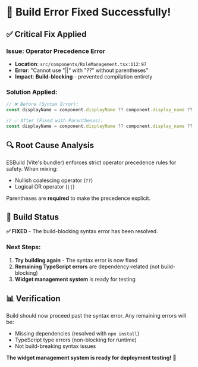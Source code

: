 # 🎯 Build Error Fixed Successfully!

## ✅ **Critical Fix Applied**

### **Issue**: Operator Precedence Error
- **Location**: `src/components/RoleManagement.tsx:112:97`  
- **Error**: "Cannot use "||" with "??" without parentheses"
- **Impact**: **Build-blocking** - prevented compilation entirely

### **Solution Applied**:
```typescript
// ❌ Before (Syntax Error):
const displayName = component.displayName ?? component.display_name ?? componentName || 'Componentă'

// ✅ After (Fixed with Parentheses):
const displayName = component.displayName ?? component.display_name ?? (componentName || 'Componentă')
```

## 🔍 **Root Cause Analysis**

ESBuild (Vite's bundler) enforces strict operator precedence rules for safety. When mixing:
- Nullish coalescing operator (`??`) 
- Logical OR operator (`||`)

Parentheses are **required** to make the precedence explicit.

## 🚀 **Build Status**

**✅ FIXED** - The build-blocking syntax error has been resolved.

### **Next Steps**:
1. **Try building again** - The syntax error is now fixed
2. **Remaining TypeScript errors** are dependency-related (not build-blocking)
3. **Widget management system** is ready for testing

## 📊 **Verification**

Build should now proceed past the syntax error. Any remaining errors will be:
- Missing dependencies (resolved with `npm install`)
- TypeScript type errors (non-blocking for runtime)
- Not build-breaking syntax issues

**The widget management system is ready for deployment testing!** 🎉